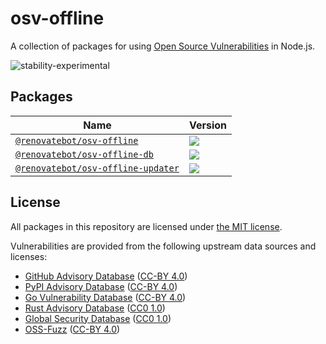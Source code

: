 # osv-offline

A collection of packages for using [Open Source Vulnerabilities](https://osv.dev/) in Node.js.

![stability-experimental](https://img.shields.io/badge/stability-experimental-orange.svg?style=for-the-badge)

## Packages

| Name                                                                | Version                                                                                                                                              |
| ------------------------------------------------------------------- | ---------------------------------------------------------------------------------------------------------------------------------------------------- |
| [`@renovatebot/osv-offline`](./packages/osv-offline)                 | [![](https://img.shields.io/npm/v/@renovatebot/osv-offline?style=for-the-badge)](https://www.npmjs.com/package/@renovatebot/osv-offline)               |
| [`@renovatebot/osv-offline-db`](./packages/osv-offline-db)           | [![](https://img.shields.io/npm/v/@renovatebot/osv-offline-db?style=for-the-badge)](https://www.npmjs.com/package/@renovatebot/osv-offline-db)         |
| [`@renovatebot/osv-offline-updater`](./packages/osv-offline-updater) | [![](https://img.shields.io/github/v/release/jamiemagee/osv-offline?style=for-the-badge)](https://github.com/jamiemagee/osv-offline/releases/latest) |

## License

All packages in this repository are licensed under [the MIT license](https://opensource.org/licenses/MIT).

Vulnerabilities are provided from the following upstream data sources and licenses:

- [GitHub Advisory Database](https://github.com/github/advisory-database) ([CC-BY 4.0](https://github.com/github/advisory-database/blob/main/LICENSE.md))
- [PyPI Advisory Database](https://github.com/pypa/advisory-database) ([CC-BY 4.0](https://github.com/pypa/advisory-database/blob/main/LICENSE))
- [Go Vulnerability Database](https://github.com/golang/vulndb) ([CC-BY 4.0](https://github.com/golang/vulndb#license))
- [Rust Advisory Database](https://github.com/RustSec/advisory-db) ([CC0 1.0](https://github.com/rustsec/advisory-db/blob/main/LICENSE.txt))
- [Global Security Database](https://github.com/cloudsecurityalliance/gsd-database) ([CC0 1.0](https://github.com/cloudsecurityalliance/gsd-database/blob/main/LICENSE))
- [OSS-Fuzz](https://github.com/google/oss-fuzz-vulns) ([CC-BY 4.0](https://github.com/google/oss-fuzz-vulns/blob/main/LICENSE))
